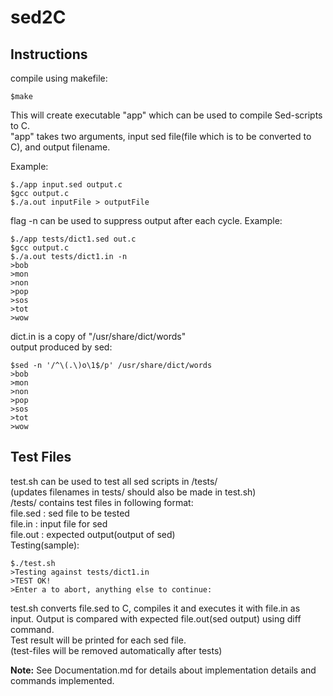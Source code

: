 # sed2C
## Instructions
compile using makefile:

    $make
    
This will create executable "app" which can be used to compile Sed-scripts to C.<br>
"app" takes two arguments, input sed file(file which is to be converted to C), and output filename.

Example:

    $./app input.sed output.c
    $gcc output.c
    $./a.out inputFile > outputFile
flag -n can be used to suppress output after each cycle. Example:<br>

    $./app tests/dict1.sed out.c
    $gcc output.c
    $./a.out tests/dict1.in -n
    >bob
    >mon
    >non
    >pop
    >sos
    >tot
    >wow
dict.in is a copy of "/usr/share/dict/words"<br>
output produced by sed:<br>

    $sed -n '/^\(.\)o\1$/p' /usr/share/dict/words
    >bob
    >mon
    >non
    >pop
    >sos
    >tot
    >wow
    
## Test Files
test.sh can be used to test all sed scripts in /tests/<br>
(updates filenames in tests/ should also be made in test.sh)<br>
/tests/ contains test files in following format:<br>
file.sed : sed file to be tested<br>
file.in : input file for sed<br>
file.out : expected output(output of sed)<br>
Testing(sample):<br>

    $./test.sh
    >Testing against tests/dict1.in
    >TEST OK!
    >Enter a to abort, anything else to continue:

test.sh converts file.sed to C, compiles it and executes it with file.in as input. Output is compared with expected file.out(sed output) using diff command.<br>
Test result will be printed for each sed file.<br>
(test-files will be removed automatically after tests)<br>

**Note:** See Documentation.md for details about implementation details and commands implemented.
